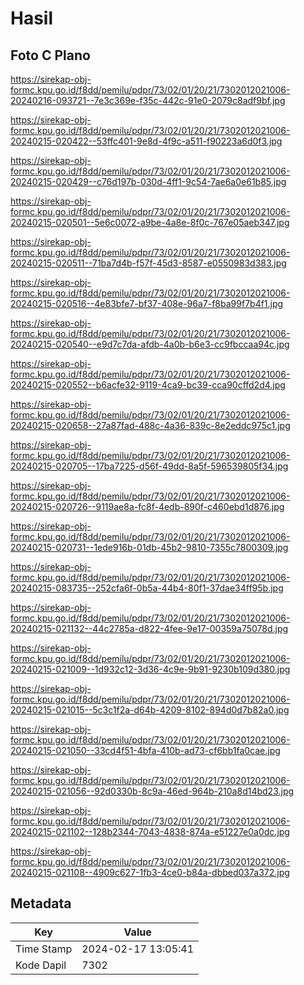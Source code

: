 # Hasil

## Foto C Plano

https://sirekap-obj-formc.kpu.go.id/f8dd/pemilu/pdpr/73/02/01/20/21/7302012021006-20240216-093721--7e3c369e-f35c-442c-91e0-2079c8adf9bf.jpg

https://sirekap-obj-formc.kpu.go.id/f8dd/pemilu/pdpr/73/02/01/20/21/7302012021006-20240215-020422--53ffc401-9e8d-4f9c-a511-f90223a6d0f3.jpg

https://sirekap-obj-formc.kpu.go.id/f8dd/pemilu/pdpr/73/02/01/20/21/7302012021006-20240215-020429--c76d197b-030d-4ff1-9c54-7ae6a0e61b85.jpg

https://sirekap-obj-formc.kpu.go.id/f8dd/pemilu/pdpr/73/02/01/20/21/7302012021006-20240215-020501--5e6c0072-a9be-4a8e-8f0c-767e05aeb347.jpg

https://sirekap-obj-formc.kpu.go.id/f8dd/pemilu/pdpr/73/02/01/20/21/7302012021006-20240215-020511--71ba7d4b-f57f-45d3-8587-e0550983d383.jpg

https://sirekap-obj-formc.kpu.go.id/f8dd/pemilu/pdpr/73/02/01/20/21/7302012021006-20240215-020516--4e83bfe7-bf37-408e-96a7-f8ba99f7b4f1.jpg

https://sirekap-obj-formc.kpu.go.id/f8dd/pemilu/pdpr/73/02/01/20/21/7302012021006-20240215-020540--e9d7c7da-afdb-4a0b-b6e3-cc9fbccaa94c.jpg

https://sirekap-obj-formc.kpu.go.id/f8dd/pemilu/pdpr/73/02/01/20/21/7302012021006-20240215-020552--b6acfe32-9119-4ca9-bc39-cca90cffd2d4.jpg

https://sirekap-obj-formc.kpu.go.id/f8dd/pemilu/pdpr/73/02/01/20/21/7302012021006-20240215-020658--27a87fad-488c-4a36-839c-8e2eddc975c1.jpg

https://sirekap-obj-formc.kpu.go.id/f8dd/pemilu/pdpr/73/02/01/20/21/7302012021006-20240215-020705--17ba7225-d56f-49dd-8a5f-596539805f34.jpg

https://sirekap-obj-formc.kpu.go.id/f8dd/pemilu/pdpr/73/02/01/20/21/7302012021006-20240215-020726--9119ae8a-fc8f-4edb-890f-c460ebd1d876.jpg

https://sirekap-obj-formc.kpu.go.id/f8dd/pemilu/pdpr/73/02/01/20/21/7302012021006-20240215-020731--1ede916b-01db-45b2-9810-7355c7800309.jpg

https://sirekap-obj-formc.kpu.go.id/f8dd/pemilu/pdpr/73/02/01/20/21/7302012021006-20240215-083735--252cfa6f-0b5a-44b4-80f1-37dae34ff95b.jpg

https://sirekap-obj-formc.kpu.go.id/f8dd/pemilu/pdpr/73/02/01/20/21/7302012021006-20240215-021132--44c2785a-d822-4fee-9e17-00359a75078d.jpg

https://sirekap-obj-formc.kpu.go.id/f8dd/pemilu/pdpr/73/02/01/20/21/7302012021006-20240215-021009--1d932c12-3d36-4c9e-9b91-9230b109d380.jpg

https://sirekap-obj-formc.kpu.go.id/f8dd/pemilu/pdpr/73/02/01/20/21/7302012021006-20240215-021015--5c3c1f2a-d64b-4209-8102-894d0d7b82a0.jpg

https://sirekap-obj-formc.kpu.go.id/f8dd/pemilu/pdpr/73/02/01/20/21/7302012021006-20240215-021050--33cd4f51-4bfa-410b-ad73-cf6bb1fa0cae.jpg

https://sirekap-obj-formc.kpu.go.id/f8dd/pemilu/pdpr/73/02/01/20/21/7302012021006-20240215-021056--92d0330b-8c9a-46ed-964b-210a8d14bd23.jpg

https://sirekap-obj-formc.kpu.go.id/f8dd/pemilu/pdpr/73/02/01/20/21/7302012021006-20240215-021102--128b2344-7043-4838-874a-e51227e0a0dc.jpg

https://sirekap-obj-formc.kpu.go.id/f8dd/pemilu/pdpr/73/02/01/20/21/7302012021006-20240215-021108--4909c627-1fb3-4ce0-b84a-dbbed037a372.jpg


## Metadata

| Key        | Value               |
| ---------- | ------------------- |
| Time Stamp | 2024-02-17 13:05:41 |
| Kode Dapil | 7302                |




